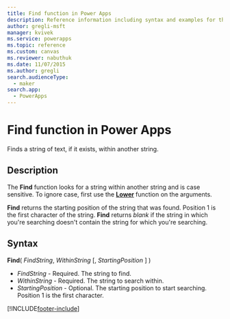 ```yaml
---
title: Find function in Power Apps
description: Reference information including syntax and examples for the Find function in Power Apps.
author: gregli-msft
manager: kvivek
ms.service: powerapps
ms.topic: reference
ms.custom: canvas
ms.reviewer: nabuthuk
ms.date: 11/07/2015
ms.author: gregli
search.audienceType: 
  - maker
search.app: 
  - PowerApps
---
```

# Find function in Power Apps
Finds a string of text, if it exists, within another string.

## Description
The **Find** function looks for a string within another string and is case sensitive. To ignore case, first use the **[Lower](function-lower-upper-proper.md)** function on the arguments.

**Find** returns the starting position of the string that was found.  Position 1 is the first character of the string. **Find** returns *blank* if the string in which you're searching doesn't contain the string for which you're searching.

## Syntax
**Find**( *FindString*, *WithinString* [, *StartingPosition* ] )

* *FindString* - Required.  The string to find.
* *WithinString* - Required.  The string to search within.
* *StartingPosition* - Optional.  The starting position to start searching.  Position 1 is the first character.



[!INCLUDE[footer-include](../../../includes/footer-banner.md)]